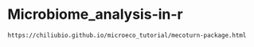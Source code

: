 # Microbiome_analysis-in-r
```
https://chiliubio.github.io/microeco_tutorial/mecoturn-package.html
```
